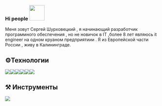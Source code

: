  ### Hi people <img src="https://kerasfera.ru/upload/medialibrary/0d1/0d1d458362de9e439918bc1743adf815.gif" width="50px" style="max-width:100%;">
<p>Меня зовут Сергей Шурховецкий , я начинающий разработчик программного обеспечения , но не новичок в IT ,более 8 лет являюсь it engineer на одном круаном предприятиии . Я из Европейской части  России , живу в Калининграде.</p>


<h2>⚙️Технологии</h2>
<div style="display: flex;" >
    <img src="https://kerasfera.ru/upload/medialibrary/b70/b70caea498ed02a90d684159a2ab2c34.png">
    <img src="https://kerasfera.ru/upload/medialibrary/c37/c378db6e8d45563780d17bbb1cafc861.png">
    <img src="https://kerasfera.ru/upload/medialibrary/bb4/bb4316fc91deb6d8690fb7ec427b5499.png">
    <img src="https://kerasfera.ru/upload/medialibrary/cec/cec0ec847ffcc0bfbc645b96fa84c194.png">
    <img src="https://kerasfera.ru/upload/medialibrary/0ec/0ec5cf3c44487beed4c67ce4ab8d1634.png">
    <img src="https://kerasfera.ru/upload/medialibrary/28b/28be4e81b697ecaec39b98dea472870e.png">
    <img src="">
    <img src="">

</div>

<h2>⚒ Инструменты</h2>
<div style="display: flex;" >
    <img src="https://kerasfera.ru/upload/medialibrary/a46/a462d04a17c414971f657977b18c194a.png">
    <img src="">
    <img src="">
    <img src="">
    <img src="">
    <img src="">
    <img src="">
    <img src="">
    <img src="">
    <img src="">
</div>





